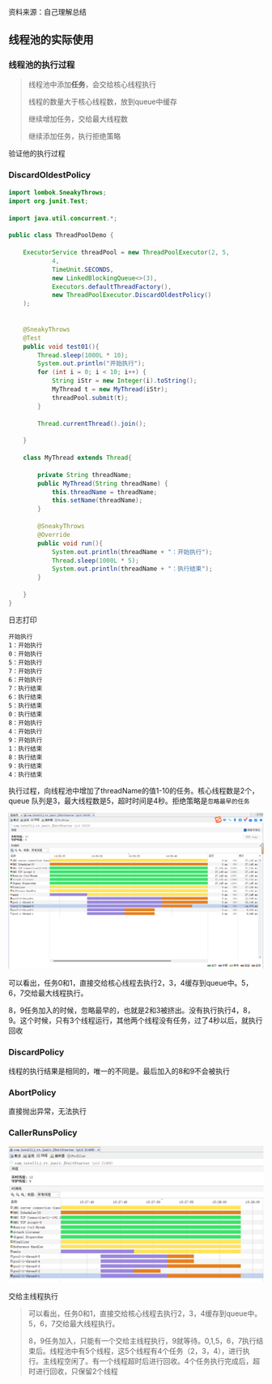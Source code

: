 资料来源：自己理解总结



## 线程池的实际使用

### 线程池的执行过程

> 线程池中添加**任务**，会交给核心线程执行
>
> 线程的数量大于核心线程数，放到queue中缓存
>
> 继续增加任务，交给最大线程数
>
> 继续添加任务，执行拒绝策略

验证他的执行过程

### DiscardOldestPolicy

```java
import lombok.SneakyThrows;
import org.junit.Test;

import java.util.concurrent.*;

public class ThreadPoolDemo {

    ExecutorService threadPool = new ThreadPoolExecutor(2, 5,
            4,
            TimeUnit.SECONDS,
            new LinkedBlockingQueue<>(3),
            Executors.defaultThreadFactory(),
            new ThreadPoolExecutor.DiscardOldestPolicy()  
    );


    @SneakyThrows
    @Test
    public void test01(){
        Thread.sleep(1000L * 10);
        System.out.println("开始执行");
        for (int i = 0; i < 10; i++) {
            String iStr = new Integer(i).toString();
            MyThread t = new MyThread(iStr);
            threadPool.submit(t);
        }

        Thread.currentThread().join();

    }

    class MyThread extends Thread{

        private String threadName;
        public MyThread(String threadName) {
            this.threadName = threadName;
            this.setName(threadName);
        }

        @SneakyThrows
        @Override
        public void run(){
            System.out.println(threadName + "：开始执行");
            Thread.sleep(1000L * 5);
            System.out.println(threadName + "：执行结束");
        }

    }
}
```

日志打印

```shell
开始执行
1：开始执行
0：开始执行
5：开始执行
7：开始执行
6：开始执行
7：执行结束
6：执行结束
5：执行结束
0：执行结束
8：开始执行
4：开始执行
9：开始执行
1：执行结束
8：执行结束
9：执行结束
4：执行结束
```

执行过程，向线程池中增加了threadName的值1-10的任务。核心线程数是2个，queue 队列是3，最大线程数是5，超时时间是4秒。拒绝策略是`忽略最早的任务`

![image-20240116150239880](img/image-20240116150239880.png)

可以看出，任务0和1，直接交给核心线程去执行2，3，4缓存到queue中。5，6，7交给最大线程执行。

8，9任务加入的时候，忽略最早的，也就是2和3被挤出。没有执行执行4，8，9。这个时候，只有3个线程运行，其他两个线程没有任务，过了4秒以后，就执行回收

### DiscardPolicy

线程的执行结果是相同的，唯一的不同是。最后加入的8和9不会被执行

### AbortPolicy

直接抛出异常，无法执行

### CallerRunsPolicy

![image-20240116153054007](img/image-20240116153054007.png)

交给主线程执行

> 可以看出，任务0和1，直接交给核心线程去执行2，3，4缓存到queue中。5，6，7交给最大线程执行。
>
> 8，9任务加入，只能有一个交给主线程执行，9就等待。0,1,5，6，7执行结束后。线程池中有5个线程，这5个线程有4个任务（2，3，4），进行执行。主线程空闲了。有一个线程超时后进行回收。4个任务执行完成后，超时进行回收，只保留2个线程